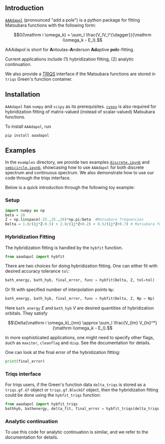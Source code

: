 ## Introduction
[`AAAdapol`](https://github.com/Hertz4/AAAdapol) (pronounced "add a pole") is a python package for fitting Matsubara functions with the following form:
```math
G(\mathrm i \omega_k) = \sum_l \frac{V_lV_l^{\dagger}}{\mathrm i\omega_k - E_l}.
```
AAAdapol is short for **A**ntoulas–**A**nderson **Ad**aptive **pol**e-fitting. 

Current applications include
(1) hybridization fitting, (2) analytic continuation.

We also provide a [TRIQS](https://triqs.github.io/) interface if the Matsubara functions are stored in `triqs` Green's function container.

## Installation
`AAAdapol` has `numpy` and `scipy` as its prerequisites. [`cvxpy`](https://www.cvxpy.org/) is also required for hybridization fitting of matrix-valued (instead of scalar-valued) Matsubara functions.

To install `AAAdapol`, run
```terminal
pip install aaadapol
```


## Examples
In the `examples` directory, we provide two examples [`discrete.ipynb`](https://github.com/Hertz4/AAAdapol/blob/main/example/discrete.ipynb) and [`semicircle.ipynb`](https://github.com/Hertz4/AAAdapol/blob/main/example/semicircle.ipynb), showcasing how to use `AAAdapol` for both discrete spectrum and continuous spectrum. We also demonstrate how to use our code through the triqs interface.

Below is a quick introduction through the following toy example:
### Setup
```python
import numpy as np
beta = 20
Z = np.linspace(-25.,25.,26)*np.pi/beta  #Matsubara frequencies
Delta = 1.0/(1j*Z-0.5) + 2.0/(1j*Z+0.2) + 0.5/(1j*Z+0.7) # Matsubara functions on these frequencies
```

### Hybridization Fitting
The hybridization fitting is handled by the `hybfit` function.
```python
from aaadapol import hybfit
```
There are two choices for doing hybridization fitting. One can either fit with desired accuracy tolerance `tol`:
```python
bath_energy, bath_hyb, final_error, func = hybfit(Delta, Z, tol=tol)
```
Or fit with specified number of interpolation points `Np`:
```python
bath_energy, bath_hyb, final_error, func = hybfit(Delta, Z, Np = Np)
```
Here `bath_energy` $E$ and `bath_hyb` $V$ are desired quantities of hybridization orbitals. They satisfy

```math
\Delta(\mathrm i \omega_k)_{mn} \approx \sum_l \frac{V_{lm} V_{ln}^*}{\mathrm i\omega_k - E_l}.
```

In more sophisticated applications, one might need to specify other flags, such as `maxiter`, `cleanflag` and `disp`. See the documentation for details.

One can look at the final error of the hybridization fitting:

```python
print(final_error)
```
### Triqs interface

For triqs users, if the Green's function data `delta_triqs` is stored as a `triqs.gf.Gf` object or `triqs.gf.BlockGf` object, then the hybridization fitting could be done using the `hybfit_triqs` function:
```python
from aaadapol import hybfit_triqs
bathhyb, bathenergy, delta_fit, final_error = hybfit_triqs(delta_triqs, tol=tol, debug=True)
```

### Analytic continuation

To use this code for analytic continuation is similar, and we refer to the documentation for details.
